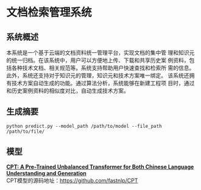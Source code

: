 # 文档检索管理系统

## 系统概述
本系统是一个基于云端的文档资料统一管理平台，实现文档的集中管
理和知识元的统一归档。在该系统中，用户可以方便地上传、下载和共享历史案
例资料，包括各种技术文档、相关规范等。系统支持帮助用户快速查找和检索所
需的信息。此外，系统还支持对于知识元的管理，知识元和技术方案唯一绑定。
该系统还拥有技术方案自动生成的功能。通过算法分析，系统能够在新建工程项
目时，通过和历史案例资料的相似度对比，自动生成技术方案。
  
## 生成摘要
```
python predict.py --model_path /path/to/model --file_path /path/to/file/
```  

## 模型  
[**CPT: A Pre-Trained Unbalanced Transformer for Both Chinese Language Understanding and Generation**](https://arxiv.org/pdf/2109.05729.pdf)  
CPT模型的源码地址：https://github.com/fastnlp/CPT
